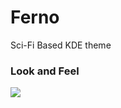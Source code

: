 # Ferno
Sci-Fi Based KDE theme

### Look and Feel
<img src="https://raw.githubusercontent.com/rkstrdee/Ferno/main/Theme1.png">  